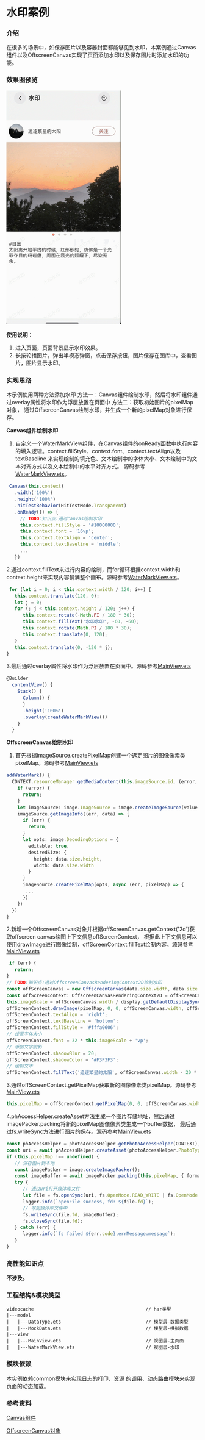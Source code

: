 # 水印案例

### 介绍

在很多的场景中，如保存图片以及容器封面都能够见到水印，本案例通过Canvas组件以及OffscreenCanvas实现了页面添加水印以及保存图片时添加水印的功能。

### 效果图预览

<img src="../../product/entry/src/main/resources/base/media/water_mark.gif" width="300"/>

**使用说明**：

1. 进入页面，页面背景显示水印效果。
2. 长按轮播图片，弹出半模态弹窗，点击保存按钮，图片保存在图库中，查看图片，图片显示水印。

### 实现思路

本示例使用两种方法添加水印
方法一：Canvas组件绘制水印，然后将水印组件通过overlay属性将水印作为浮层放置在页面中
方法二：获取初始图片的pixelMap对象， 通过OffscreenCanvas绘制水印，并生成一个新的pixelMap对象进行保存。

**Canvas组件绘制水印**
1. 自定义一个WaterMarkView组件，在Canvas组件的onReady函数中执行内容的填入逻辑。context.fillStyle、context.font、context.textAlign以及textBaseline
   来实现绘制的填充色、文本绘制中的字体大小、文本绘制中的文本对齐方式以及文本绘制中的水平对齐方式。
   源码参考[WaterMarkView.ets](./src/main/ets/view/WaterMarkView.ets)。
```typescript
 Canvas(this.context)
   .width('100%')
   .height('100%')
   .hitTestBehavior(HitTestMode.Transparent)
   .onReady(() => {
     // TODO:知识点:通过canvas绘制水印
     this.context.fillStyle = '#10000000';
     this.context.font = '16vp';
     this.context.textAlign = 'center';
     this.context.textBaseline = 'middle';
     ...
   })
```
2.通过context.fillText来进行内容的绘制，而for循环根据context.width和context.height来实现内容铺满整个画布。源码参考[WaterMarkView.ets](./src/main/ets/view/WaterMarkView.ets)。
```typescript
 for (let i = 0; i < this.context.width / 120; i++) {
   this.context.translate(120, 0);
   let j = 0;
   for (; j < this.context.height / 120; j++) {
      this.context.rotate(-Math.PI / 180 * 30);
      this.context.fillText('水印水印', -60, -60);
      this.context.rotate(Math.PI / 180 * 30);
      this.context.translate(0, 120);
   }
   this.context.translate(0, -120 * j);
}
```
3.最后通过overlay属性将水印作为浮层放置在页面中。源码参考[MainView.ets](./src/main/ets/view/MainView.ets)
```typescript
@Builder
  contentView() {
    Stack() {
      Column() {
      }
      .height('100%')
      .overlay(createWaterMarkView())
    }
  }
```
**OffscreenCanvas绘制水印**
1. 首先根据imageSource.createPixelMap创建一个选定图片的图像像素类pixelMap。源码参考[MainView.ets](./src/main/ets/view/MainView.ets)
```typescript
addWaterMark() {
  CONTEXT.resourceManager.getMediaContent(this.imageSource.id, (error, value) => {
    if (error) {
      return;
    }
    let imageSource: image.ImageSource = image.createImageSource(value.buffer);
    imageSource.getImageInfo((err, data) => {
      if (err) {
        return;
      }
      let opts: image.DecodingOptions = {
        editable: true,
        desiredSize: {
          height: data.size.height,
          width: data.size.width
        }
      }
      imageSource.createPixelMap(opts, async (err, pixelMap) => {
       ...
      })
    })
  })
}
```
2.新增一个OffscreenCanvas对象并根据offScreenCanvas.getContext('2d')获取offscreen canvas绘图上下文信息offScreenContext，
  根据此上下文信息可以使用drawImage进行图像绘制，offScreenContext.fillText绘制内容。源码参考[MainView.ets](./src/main/ets/view/MainView.ets)
```typescript
 if (err) {
   return;
}
// TODO:知识点:通过OffscreenCanvasRenderingContext2D绘制水印
const offScreenCanvas = new OffscreenCanvas(data.size.width, data.size.height);
const offScreenContext: OffscreenCanvasRenderingContext2D = offScreenCanvas.getContext('2d');
this.imageScale = offScreenCanvas.width / display.getDefaultDisplaySync().width;
offScreenContext.drawImage(pixelMap, 0, 0, offScreenCanvas.width, offScreenCanvas.height);
offScreenContext.textAlign = 'right';
offScreenContext.textBaseline = 'bottom';
offScreenContext.fillStyle = '#fffa0606';
// 设置字体大小
offScreenContext.font = 32 * this.imageScale + 'vp';
// 添加文字阴影
offScreenContext.shadowBlur = 20;
offScreenContext.shadowColor = '#F3F3F3';
// 绘制文本
offScreenContext.fillText('追逐繁星的太阳', offScreenCanvas.width - 20 * this.imageScale, offScreenCanvas.height - 20 * this.imageScale);

```
3.通过offScreenContext.getPixelMap获取新的图像像素类pixelMap。源码参考[MainView.ets](./src/main/ets/view/MainView.ets)
```typescript
this.pixelMap = offScreenContext.getPixelMap(0, 0, offScreenCanvas.width, offScreenCanvas.height);
```
4.phAccessHelper.createAsset方法生成一个图片存储地址，然后通过imagePacker.packing将新的pixelMap图像像素类生成一个buffer数据，
  最后通过fs.writeSync方法进行图片的保存。源码参考[MainView.ets](./src/main/ets/view/MainView.ets)
```typescript
const phAccessHelper = photoAccessHelper.getPhotoAccessHelper(CONTEXT);
const uri = await phAccessHelper.createAsset(photoAccessHelper.PhotoType.IMAGE, 'png');
if (this.pixelMap !== undefined) {
   // 保存图片到本地
   const imagePacker = image.createImagePacker();
   const imageBuffer = await imagePacker.packing(this.pixelMap, { format: 'image/png', quality: 100 });
   try {
      // 通过uri打开媒体库文件
      let file = fs.openSync(uri, fs.OpenMode.READ_WRITE | fs.OpenMode.CREATE);
      logger.info(`openFile success, fd: ${file.fd}`);
      // 写到媒体库文件中
      fs.writeSync(file.fd, imageBuffer);
      fs.closeSync(file.fd);
   } catch (err) {
      logger.info(`fs failed ${err.code},errMessage:message`);
   }
}
```
### 高性能知识点

**不涉及。**

### 工程结构&模块类型

```
videocache                                         // har类型
|---model
|   |---DataType.ets                               // 模型层-数据类型
|   |---MockData.ets                               // 模型层-模拟数据
|---view
|   |---MainView.ets                               // 视图层-主页面
|   |---WaterMarkView.ets                          // 视图层-水印
```

### 模块依赖

本实例依赖common模块来实现[日志](../../common/utils/src/main/ets/log/Logger.ets)的打印、[资源](../../common/utils/src/main/resources/base/element)
的调用、[动态路由模块](../../feature/routermodule/src/main/ets/router/DynamicsRouter.ets)来实现页面的动态加载。

### 参考资料

[Canvas组件](https://developer.huawei.com/consumer/cn/doc/harmonyos-references-V2/ts-components-canvas-canvas-0000001427744852-V2)

[OffscreenCanvas对象](https://developer.huawei.com/consumer/cn/doc/harmonyos-references-V2/js-components-canvas-offscreencanvas-0000001477981277-V2)
